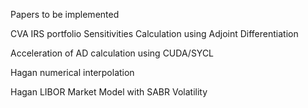 Papers to be implemented

CVA IRS portfolio Sensitivities Calculation using Adjoint Differentiation

Acceleration of AD calculation using CUDA/SYCL

Hagan numerical interpolation 

Hagan LIBOR Market Model with SABR Volatility
